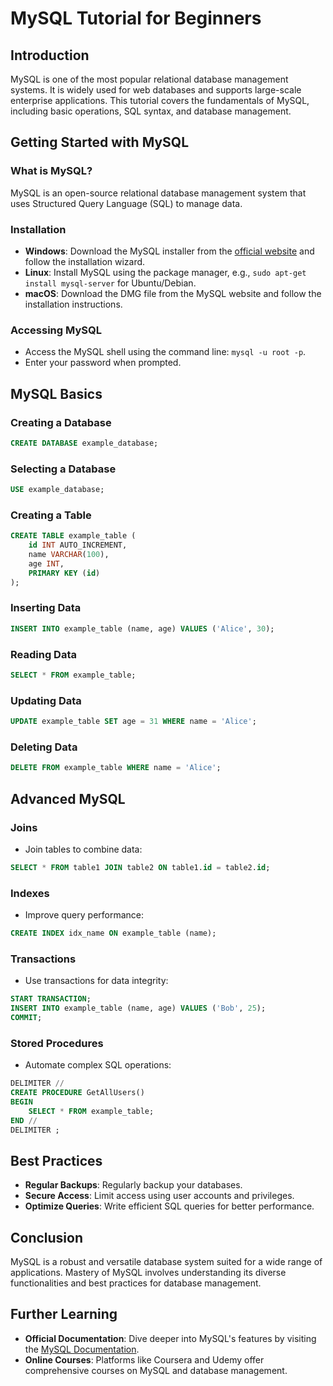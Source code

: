 # MySQL Tutorial for Beginners

## Introduction

MySQL is one of the most popular relational database management systems. It is widely used for web databases and supports large-scale enterprise applications. This tutorial covers the fundamentals of MySQL, including basic operations, SQL syntax, and database management.

## Getting Started with MySQL

### What is MySQL?

MySQL is an open-source relational database management system that uses Structured Query Language (SQL) to manage data.

### Installation

- **Windows**: Download the MySQL installer from the [official website](https://dev.mysql.com/downloads/installer/) and follow the installation wizard.
- **Linux**: Install MySQL using the package manager, e.g., `sudo apt-get install mysql-server` for Ubuntu/Debian.
- **macOS**: Download the DMG file from the MySQL website and follow the installation instructions.

### Accessing MySQL

- Access the MySQL shell using the command line: `mysql -u root -p`.
- Enter your password when prompted.

## MySQL Basics

### Creating a Database

```sql
CREATE DATABASE example_database;
```

### Selecting a Database

```sql
USE example_database;
```

### Creating a Table

```sql
CREATE TABLE example_table (
    id INT AUTO_INCREMENT,
    name VARCHAR(100),
    age INT,
    PRIMARY KEY (id)
);
```

### Inserting Data

```sql
INSERT INTO example_table (name, age) VALUES ('Alice', 30);
```

### Reading Data

```sql
SELECT * FROM example_table;
```

### Updating Data

```sql
UPDATE example_table SET age = 31 WHERE name = 'Alice';
```

### Deleting Data

```sql
DELETE FROM example_table WHERE name = 'Alice';
```

## Advanced MySQL

### Joins

- Join tables to combine data:

```sql
SELECT * FROM table1 JOIN table2 ON table1.id = table2.id;
```

### Indexes

- Improve query performance:

```sql
CREATE INDEX idx_name ON example_table (name);
```

### Transactions

- Use transactions for data integrity:

```sql
START TRANSACTION;
INSERT INTO example_table (name, age) VALUES ('Bob', 25);
COMMIT;
```

### Stored Procedures

- Automate complex SQL operations:

```sql
DELIMITER //
CREATE PROCEDURE GetAllUsers()
BEGIN
    SELECT * FROM example_table;
END //
DELIMITER ;
```

## Best Practices

- **Regular Backups**: Regularly backup your databases.
- **Secure Access**: Limit access using user accounts and privileges.
- **Optimize Queries**: Write efficient SQL queries for better performance.

## Conclusion

MySQL is a robust and versatile database system suited for a wide range of applications. Mastery of MySQL involves understanding its diverse functionalities and best practices for database management.

## Further Learning

- **Official Documentation**: Dive deeper into MySQL's features by visiting the [MySQL Documentation](https://dev.mysql.com/doc/).
- **Online Courses**: Platforms like Coursera and Udemy offer comprehensive courses on MySQL and database management.
